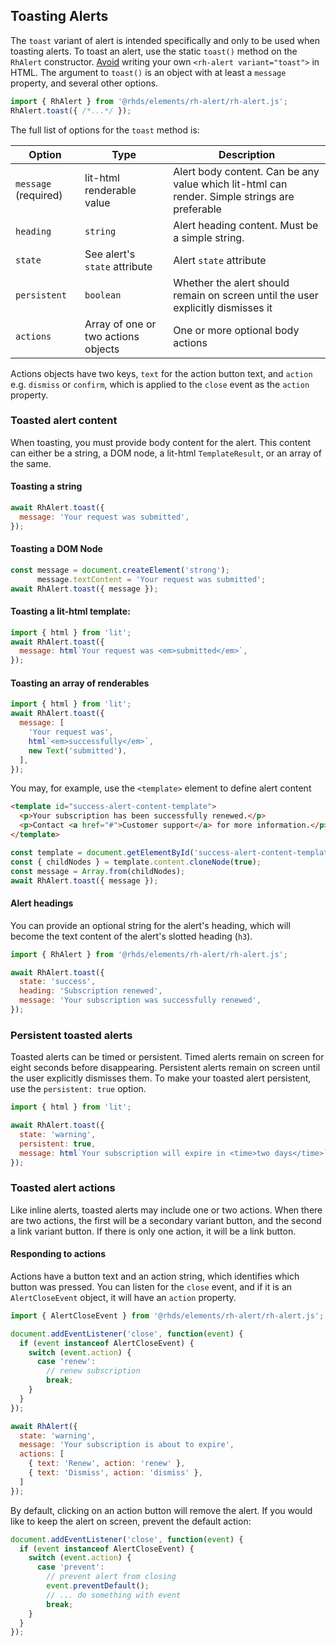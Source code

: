 ## Toasting Alerts
The `toast` variant of alert is intended specifically and only to be used when
toasting alerts. To toast an alert, use the static `toast()` method on the
`RhAlert` constructor. [Avoid](../guidelines/#toast) writing your own
`<rh-alert variant="toast">` in HTML. The argument to `toast()` is an object
with at least a `message` property, and several other options.

```js rhcodeblock
import { RhAlert } from '@rhds/elements/rh-alert/rh-alert.js';
RhAlert.toast({ /*...*/ });
```

The full list of options for the `toast` method is:

<rh-table>

| Option               | Type                                | Description                                                                                    |
| -------------------- | ----------------------------------- | ---------------------------------------------------------------------------------------------- |
| `message` (required) | lit-html renderable value           | Alert body content. Can be any value which lit-html can render. Simple strings are preferable |
| `heading`            | `string`                            | Alert heading content. Must be a simple string.                                                |
| `state`              | See alert's `state` attribute       | Alert `state` attribute                                                                        |
| `persistent`         | `boolean`                           | Whether the alert should remain on screen until the user explicitly dismisses it               |
| `actions`            | Array of one or two actions objects | One or more optional body actions                                                              |

</rh-table>

Actions objects have two keys, `text` for the action button text, and `action` 
e.g. `dismiss` or `confirm`, which is applied to the `close` event as the 
`action` property.

### Toasted alert content

When toasting, you must provide body content for the alert. This content can
either be a string, a DOM node, a lit-html `TemplateResult`, or an array of the
same.

#### Toasting a string

```js rhcodeblock
await RhAlert.toast({
  message: 'Your request was submitted',
});
```

#### Toasting a DOM Node

```js rhcodeblock
const message = document.createElement('strong');
      message.textContent = 'Your request was submitted';
await RhAlert.toast({ message });
```

#### Toasting a lit-html template:

```js rhcodeblock
import { html } from 'lit';
await RhAlert.toast({
  message: html`Your request was <em>submitted</em>`,
});
```

#### Toasting an array of renderables

```js rhcodeblock
import { html } from 'lit';
await RhAlert.toast({
  message: [
    'Your request was',
    html`<em>successfully</em>`,
    new Text('submitted'),
  ],
});
```

You may, for example, use the `<template>` element to define alert content

```html rhcodeblock
<template id="success-alert-content-template">
  <p>Your subscription has been successfully renewed.</p>
  <p>Contact <a href="#">Customer support</a> for more information.</p>
</template>
```

```js rhcodeblock
const template = document.getElementById('success-alert-content-template')
const { childNodes } = template.content.cloneNode(true);
const message = Array.from(childNodes);
await RhAlert.toast({ message });
```

#### Alert headings
You can provide an optional string for the alert's heading, which will
become the text content of the alert's slotted heading (`h3`).

```js rhcodeblock
import { RhAlert } from '@rhds/elements/rh-alert/rh-alert.js';

await RhAlert.toast({
  state: 'success',
  heading: 'Subscription renewed',
  message: 'Your subscription was successfully renewed',
});
```

### Persistent toasted alerts

Toasted alerts can be timed or persistent. Timed alerts remain on screen for
eight seconds before disappearing. Persistent alerts remain on screen until the
user explicitly dismisses them. To make your toasted alert persistent, use the
`persistent: true` option.

```js rhcodeblock
import { html } from 'lit';

await RhAlert.toast({
  state: 'warning',
  persistent: true,
  message: html`Your subscription will expire in <time>two days</time>`,
});
```

### Toasted alert actions

Like inline alerts, toasted alerts may include one or two actions. When there
are two actions, the first will be a secondary variant button, and the second
a link variant button. If there is only one action, it will be a link button.

#### Responding to actions

Actions have a button text and an action string, which identifies which button
was pressed. You can listen for the `close` event, and if it is an
`AlertCloseEvent` object, it will have an `action` property.

```js rhcodeblock
import { AlertCloseEvent } from '@rhds/elements/rh-alert/rh-alert.js';

document.addEventListener('close', function(event) {
  if (event instanceof AlertCloseEvent) {
    switch (event.action) {
      case 'renew':
        // renew subscription
        break;
    }
  }
});

await RhAlert({
  state: 'warning',
  message: 'Your subscription is about to expire',
  actions: [
    { text: 'Renew', action: 'renew' },
    { text: 'Dismiss', action: 'dismiss' },
  ]
});
```

By default, clicking on an action button will remove the alert. If you would
like to keep the alert on screen, prevent the default action:

```js rhcodeblock
document.addEventListener('close', function(event) {
  if (event instanceof AlertCloseEvent) {
    switch (event.action) {
      case 'prevent':
        // prevent alert from closing
        event.preventDefault();
        // ... do something with event
        break;
    }
  }
});
```
